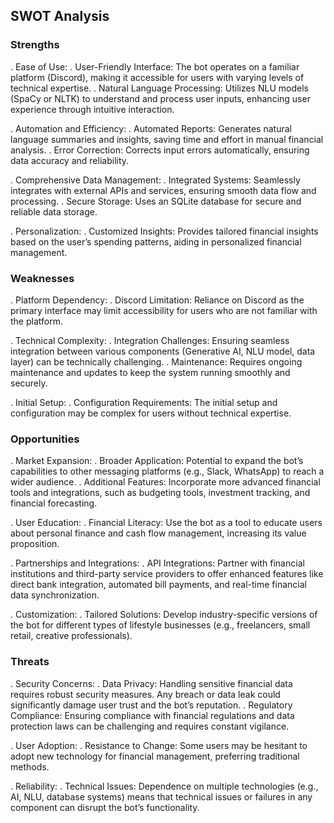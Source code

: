 ## SWOT Analysis

### Strengths

. Ease of Use:
  . User-Friendly Interface: The bot operates on a familiar platform (Discord), making it accessible for users with varying levels of technical expertise.
  . Natural Language Processing: Utilizes NLU models (SpaCy or NLTK) to understand and process user inputs, enhancing user experience through intuitive interaction.

. Automation and Efficiency:
  . Automated Reports: Generates natural language summaries and insights, saving time and effort in manual financial analysis.
  . Error Correction: Corrects input errors automatically, ensuring data accuracy and reliability.

. Comprehensive Data Management:
  . Integrated Systems: Seamlessly integrates with external APIs and services, ensuring smooth data flow and processing.
  . Secure Storage: Uses an SQLite database for secure and reliable data storage.

. Personalization:
  . Customized Insights: Provides tailored financial insights based on the user’s spending patterns, aiding in personalized financial management.

### Weaknesses

. Platform Dependency:
  . Discord Limitation: Reliance on Discord as the primary interface may limit accessibility for users who are not familiar with the platform.

. Technical Complexity:
  . Integration Challenges: Ensuring seamless integration between various components (Generative AI, NLU model, data layer) can be technically challenging.
  . Maintenance: Requires ongoing maintenance and updates to keep the system running smoothly and securely.

. Initial Setup:
  . Configuration Requirements: The initial setup and configuration may be complex for users without technical expertise.

### Opportunities

. Market Expansion:
  . Broader Application: Potential to expand the bot’s capabilities to other messaging platforms (e.g., Slack, WhatsApp) to reach a wider audience.
  . Additional Features: Incorporate more advanced financial tools and integrations, such as budgeting tools, investment tracking, and financial forecasting.

. User Education:
  . Financial Literacy: Use the bot as a tool to educate users about personal finance and cash flow management, increasing its value proposition.

. Partnerships and Integrations:
  . API Integrations: Partner with financial institutions and third-party service providers to offer enhanced features like direct bank integration, automated bill payments, and real-time financial data synchronization.

. Customization:
  . Tailored Solutions: Develop industry-specific versions of the bot for different types of lifestyle businesses (e.g., freelancers, small retail, creative professionals).

### Threats

. Security Concerns:
  . Data Privacy: Handling sensitive financial data requires robust security measures. Any breach or data leak could significantly damage user trust and the bot’s reputation.
  . Regulatory Compliance: Ensuring compliance with financial regulations and data protection laws can be challenging and requires constant vigilance.

. User Adoption:
  . Resistance to Change: Some users may be hesitant to adopt new technology for financial management, preferring traditional methods.

. Reliability:
  . Technical Issues: Dependence on multiple technologies (e.g., AI, NLU, database systems) means that technical issues or failures in any component can disrupt the bot’s functionality.